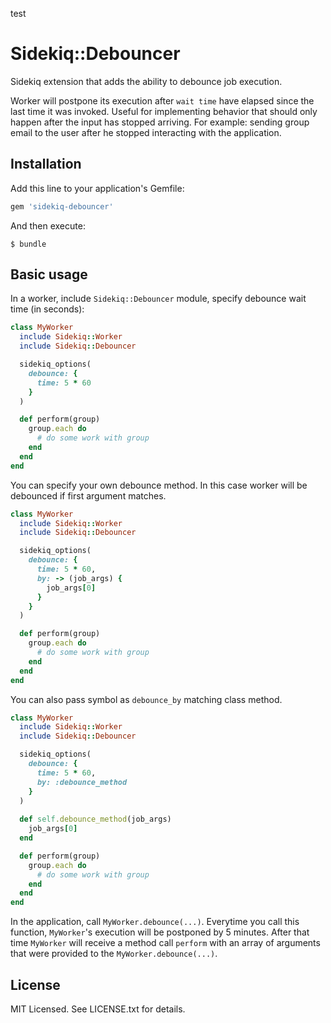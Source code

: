 test

# Sidekiq::Debouncer

Sidekiq extension that adds the ability to debounce job execution.

Worker will postpone its execution after `wait time` have elapsed since the last time it was invoked. Useful for implementing behavior that should only happen after the input has stopped arriving. For example: sending group email to the user after he stopped interacting with the application.

## Installation

Add this line to your application's Gemfile:

```ruby
gem 'sidekiq-debouncer'
```

And then execute:

    $ bundle

## Basic usage

In a worker, include `Sidekiq::Debouncer` module, specify debounce wait time (in seconds):

```ruby
class MyWorker
  include Sidekiq::Worker
  include Sidekiq::Debouncer

  sidekiq_options(
    debounce: {
      time: 5 * 60
    }
  )

  def perform(group)
    group.each do
      # do some work with group
    end
  end
end
```

You can specify your own debounce method. In this case worker will be debounced if first argument matches.
```ruby
class MyWorker
  include Sidekiq::Worker
  include Sidekiq::Debouncer

  sidekiq_options(
    debounce: {
      time: 5 * 60,
      by: -> (job_args) {
        job_args[0]
      }
    }
  )

  def perform(group)
    group.each do
      # do some work with group
    end
  end
end
```

You can also pass symbol as `debounce_by` matching class method.
```ruby
class MyWorker
  include Sidekiq::Worker
  include Sidekiq::Debouncer

  sidekiq_options(
    debounce: {
      time: 5 * 60,
      by: :debounce_method
    }
  )
  
  def self.debounce_method(job_args)
    job_args[0]
  end

  def perform(group)
    group.each do
      # do some work with group
    end
  end
end
```


In the application, call `MyWorker.debounce(...)`. Everytime you call this function, `MyWorker`'s execution will be postponed by 5 minutes. After that time `MyWorker` will receive a method call `perform` with an array of arguments that were provided to the `MyWorker.debounce(...)`.

## License

MIT Licensed. See LICENSE.txt for details.
